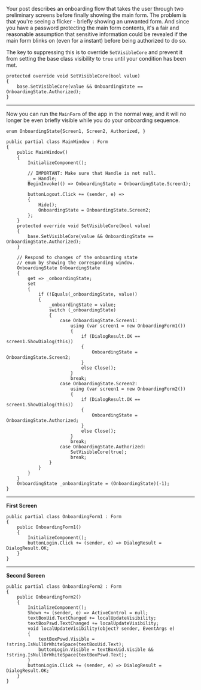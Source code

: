 Your post describes an onboarding flow that takes the user through two preliminary screens before finally showing the main form. The problem is that you're seeing a flicker - briefly showing an unwanted form. And since you have a password protecting the main form contents, it's a fair and reasonable assumption that sensitive information could be revealed if the main form blinks on (even for a instant) before being authorized to do so.

The key to suppressing this is to override `SetVisibleCore` and prevent it from setting the base class visibility to `true` until your condition has been met.

```
protected override void SetVisibleCore(bool value)
{
    base.SetVisibleCore(value && OnboardingState == OnboardingState.Authorized);
}
```
___

Now you can run the `MainForm` of the app in the normal way, and it will no longer be even briefly visible while you do your onboarding sequence.

```
enum OnboardingState{Screen1, Screen2, Authorized, }

public partial class MainWindow : Form
{
    public MainWindow()
    {
        InitializeComponent();

        // IMPORTANT: Make sure that Handle is not null.
        _ = Handle;
        BeginInvoke(() => OnboardingState = OnboardingState.Screen1);

        buttonLogout.Click += (sender, e) =>
        {
            Hide();
            OnboardingState = OnboardingState.Screen2;
        };
    }
    protected override void SetVisibleCore(bool value)
    {
        base.SetVisibleCore(value && OnboardingState == OnboardingState.Authorized);
    }

    // Respond to changes of the onboarding state
    // enum by showing the corresponding window.
    OnboardingState OnboardingState
    {
        get => _onboardingState;
        set
        {
            if (!Equals(_onboardingState, value))
            {
                _onboardingState = value;
                switch (_onboardingState)
                {
                    case OnboardingState.Screen1:
                        using (var screen1 = new OnboardingForm1())
                        {
                            if (DialogResult.OK == screen1.ShowDialog(this))
                            {
                                OnboardingState = OnboardingState.Screen2;
                            }
                            else Close();
                        }
                        break;
                    case OnboardingState.Screen2:
                        using (var screen1 = new OnboardingForm2())
                        {
                            if (DialogResult.OK == screen1.ShowDialog(this))
                            {
                                OnboardingState = OnboardingState.Authorized;
                            }
                            else Close();
                        }
                        break;
                    case OnboardingState.Authorized:
                        SetVisibleCore(true);
                        break;
                }
            }
        }
    }
    OnboardingState _onboardingState = (OnboardingState)(-1);
}
```

___

**First Screen**

```
public partial class OnboardingForm1 : Form
{
    public OnboardingForm1()
    {
        InitializeComponent();
        buttonLogin.Click += (sender, e) => DialogResult = DialogResult.OK;
    }
}
```

___

**Second Screen**

```
public partial class OnboardingForm2 : Form
{
    public OnboardingForm2()
    {
        InitializeComponent();
        Shown += (sender, e) => ActiveControl = null;
        textBoxUid.TextChanged += localUpdateVisibility;
        textBoxPswd.TextChanged += localUpdateVisibility;
        void localUpdateVisibility(object? sender, EventArgs e)
        {
            textBoxPswd.Visible = !string.IsNullOrWhiteSpace(textBoxUid.Text);
            buttonLogin.Visible = textBoxUid.Visible && !string.IsNullOrWhiteSpace(textBoxPswd.Text);
        }
        buttonLogin.Click += (sender, e) => DialogResult = DialogResult.OK;
    }
}
```

